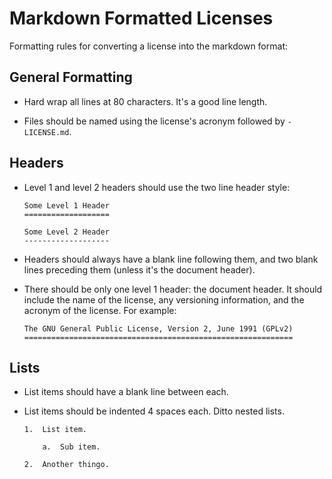 Markdown Formatted Licenses
===========================

Formatting rules for converting a license into the markdown format:


General Formatting
------------------

*   Hard wrap all lines at 80 characters.  It's a good line length.

*   Files should be named using the license's acronym followed by `-LICENSE.md`.


Headers
-------

*   Level 1 and level 2 headers should use the two line header style:

        Some Level 1 Header
        ===================

        Some Level 2 Header
        -------------------

*   Headers should always have a blank line following them, and two blank lines
    preceding them (unless it's the document header).

*   There should be only one level 1 header: the document header.  It should
    include the name of the license, any versioning information, and the acronym
    of the license.  For example:

        The GNU General Public License, Version 2, June 1991 (GPLv2)
        ============================================================


Lists
-----

*   List items should have a blank line between each.

*   List items should be indented 4 spaces each.  Ditto nested lists.

        1.  List item.

            a.  Sub item.

        2.  Another thingo.
